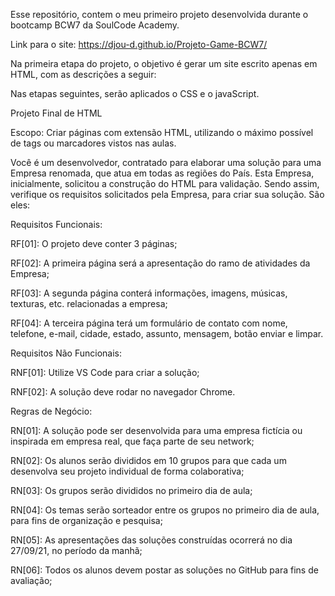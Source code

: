 Esse repositório, contem o meu primeiro projeto desenvolvida durante o bootcamp BCW7 da SoulCode Academy.

Link para o site: https://djou-d.github.io/Projeto-Game-BCW7/

Na primeira etapa do projeto, o objetivo é gerar um site escrito apenas em HTML, com as descrições a seguir:

Nas etapas seguintes, serão aplicados o CSS e o javaScript.

Projeto Final de HTML



Escopo: Criar páginas com extensão HTML, utilizando o máximo possível de tags ou marcadores vistos nas aulas.



Você é um desenvolvedor, contratado para elaborar uma solução para uma Empresa renomada, que atua em todas as regiões do País. Esta Empresa, inicialmente, solicitou a construção do HTML para validação. Sendo assim, verifique os requisitos solicitados pela Empresa, para criar sua solução. São eles:



Requisitos Funcionais:

RF[01]: O projeto deve conter 3 páginas;

RF[02]: A primeira página será a apresentação do ramo de atividades da Empresa;

RF[03]: A segunda página conterá informações, imagens, músicas, texturas, etc. relacionadas a empresa;

RF[04]: A terceira página terá um formulário de contato com nome, telefone, e-mail, cidade, estado, assunto, mensagem, botão enviar e limpar.



Requisitos Não Funcionais:

RNF[01]: Utilize VS Code para criar a solução;

RNF[02]: A solução deve rodar no navegador Chrome.



Regras de Negócio:

RN[01]: A solução pode ser desenvolvida para uma empresa fictícia ou inspirada em empresa real, que faça parte de seu network;

RN[02]: Os alunos serão divididos em 10 grupos para que cada um desenvolva seu projeto individual de forma colaborativa;

RN[03]: Os grupos serão divididos no primeiro dia de aula;

RN[04]: Os temas serão sorteador entre os grupos no primeiro dia de aula, para fins de organização e pesquisa;

RN[05]: As apresentações das soluções construídas ocorrerá no dia 27/09/21, no período da manhã;

RN[06]: Todos os alunos devem postar as soluções no GitHub para fins de avaliação;
